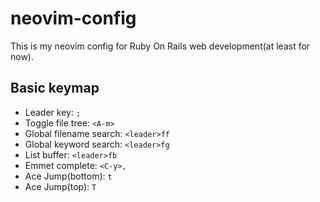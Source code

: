 
# neovim-config
This is my neovim config for Ruby On Rails web development(at least for now).

## Basic keymap
- Leader key: `;`
- Toggle file tree: `<A-m>`
- Global filename search: `<leader>ff`
- Global keyword search: `<leader>fg`
- List buffer: `<leader>fb`
- Emmet complete: `<C-y>,`
- Ace Jump(bottom): `t`
- Ace Jump(top): `T`
